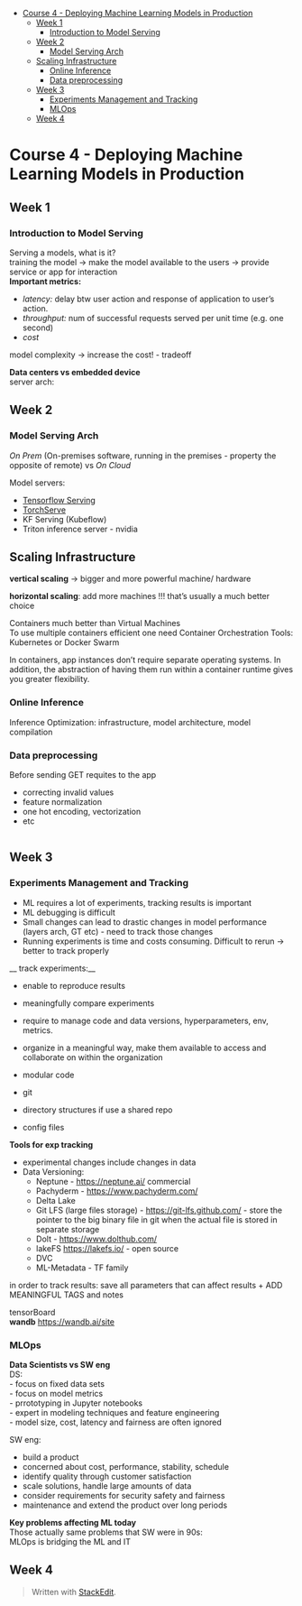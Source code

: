 <!DOCTYPE html>
<html>

<head>
  <meta charset="utf-8">
  <meta name="viewport" content="width=device-width, initial-scale=1.0">
  <title>4-Deploying ML Models in Prod</title>
  <link rel="stylesheet" href="https://stackedit.io/style.css" />
</head>

<body class="stackedit">
  <div class="stackedit__html"><p><div class="toc">
<ul>
<li><a href="#course-4---deploying-machine-learning-models-in-production">Course 4 - Deploying Machine Learning Models in Production</a>
<ul>
<li><a href="#week-1">Week 1</a>
<ul>
<li><a href="#introduction-to-model-serving">Introduction to Model Serving</a></li>
</ul>
</li>
<li><a href="#week-2">Week 2</a>
<ul>
<li><a href="#model-serving-arch">Model Serving Arch</a></li>
</ul>
</li>
<li><a href="#scaling-infrastructure">Scaling Infrastructure</a>
<ul>
<li><a href="#online-inference">Online Inference</a></li>
<li><a href="#data-preprocessing">Data preprocessing</a></li>
</ul>
</li>
<li><a href="#week-3">Week 3</a>
<ul>
<li><a href="#experiments-management-and-tracking">Experiments Management and Tracking</a></li>
<li><a href="#mlops">MLOps</a></li>
</ul>
</li>
<li><a href="#week-4">Week 4</a></li>
</ul>
</li>
</ul>
</div></p>
<h1 id="course-4---deploying-machine-learning-models-in-production">Course 4 - Deploying Machine Learning Models in Production</h1>
<h2 id="week-1">Week 1</h2>
<h3 id="introduction-to-model-serving">Introduction to Model Serving</h3>
<p>Serving a models, what is it?<br>
training the model -&gt; make the model available to the users -&gt; provide service or app for interaction<br>
<strong>Important metrics:</strong></p>
<ul>
<li><em>latency:</em> delay btw user action and response of application to user’s action.</li>
<li><em>throughput:</em> num of successful requests served per unit time (e.g. one second)</li>
<li><em>cost</em></li>
</ul>
<p>model complexity -&gt; increase the cost! - tradeoff</p>
<p><strong>Data centers vs embedded device</strong><br>
<img src="https://www.dropbox.com/s/vocc67k8unkznmb/c4w1_1.png?raw=1" alt=""><br>
server arch:<br>
<img src="https://www.dropbox.com/s/cxofajr110umuze/c4w1_2.png?raw=1" alt=""></p>
<h2 id="week-2">Week 2</h2>
<h3 id="model-serving-arch">Model Serving Arch</h3>
<p><em>On Prem</em> (On-premises software, running in the premises - property the opposite of remote) vs <em>On Cloud</em></p>
<p>Model servers:</p>
<ul>
<li><a href="https://www.tensorflow.org/tfx/serving/architecture">Tensorflow Serving</a></li>
<li><a href="https://github.com/pytorch/serve">TorchServe</a></li>
<li>KF Serving (Kubeflow)</li>
<li>Triton inference server - nvidia</li>
</ul>
<h2 id="scaling-infrastructure">Scaling Infrastructure</h2>
<p><strong>vertical scaling</strong> -&gt; bigger and more powerful machine/ hardware</p>
<p><strong>horizontal scaling</strong>: add more machines !!! that’s usually a much better choice</p>
<p><img src="https://www.dropbox.com/s/tisbm213aaqsyxc/c4w2_1.png?raw=1" alt=""><br>
Containers much better than Virtual Machines<br>
To use multiple containers efficient one need Container Orchestration Tools:<br>
Kubernetes or Docker Swarm</p>
<p>In containers, app instances don’t require separate operating systems. In addition, the abstraction of having them run within a container runtime gives you greater flexibility.</p>
<h3 id="online-inference">Online Inference</h3>
<p>Inference Optimization: infrastructure, model architecture,  model compilation</p>
<h3 id="data-preprocessing">Data preprocessing</h3>
<p>Before sending GET requites to the app</p>
<ul>
<li>correcting invalid values</li>
<li>feature normalization</li>
<li>one hot encoding, vectorization</li>
<li>etc</li>
</ul>
<p><img src="https://www.dropbox.com/s/57637r5uhp4ce9n/c4w2_2.png?raw=1" alt=""></p>
<h2 id="week-3">Week 3</h2>
<h3 id="experiments-management-and-tracking">Experiments Management and Tracking</h3>
<ul>
<li>ML requires a lot of experiments, tracking results is important</li>
<li>ML debugging is difficult</li>
<li>Small changes can lead to drastic changes in model performance (layers arch, GT etc) - need to track those changes</li>
<li>Running experiments is time and costs consuming. Difficult to rerun -&gt; better to track properly</li>
</ul>
<p>__ track experiments:__</p>
<ul>
<li>
<p>enable to reproduce results</p>
</li>
<li>
<p>meaningfully compare experiments</p>
</li>
<li>
<p>require to manage code and data versions, hyperparameters, env, metrics.</p>
</li>
<li>
<p>organize in a meaningful way, make them available to access and collaborate on within the organization</p>
</li>
<li>
<p>modular code</p>
</li>
<li>
<p>git</p>
</li>
<li>
<p>directory structures if use a shared repo</p>
</li>
<li>
<p>config files</p>
</li>
</ul>
<p><strong>Tools for exp tracking</strong></p>
<ul>
<li>experimental changes include changes in data</li>
<li>Data Versioning:
<ul>
<li>Neptune - <a href="https://neptune.ai/">https://neptune.ai/</a> commercial</li>
<li>Pachyderm - <a href="https://www.pachyderm.com/">https://www.pachyderm.com/</a></li>
<li>Delta Lake</li>
<li>Git LFS (large files storage) - <a href="https://git-lfs.github.com/">https://git-lfs.github.com/</a> - store the pointer to the big binary file in git when the actual file is stored in separate storage</li>
<li>Dolt - <a href="https://www.dolthub.com/">https://www.dolthub.com/</a></li>
<li>lakeFS <a href="https://lakefs.io/">https://lakefs.io/</a> - open source</li>
<li>DVC</li>
<li>ML-Metadata - TF family</li>
</ul>
</li>
</ul>
<p>in order to track results: save all parameters that can affect results + ADD MEANINGFUL TAGS and notes</p>
<p>tensorBoard<br>
<strong>wandb</strong> <a href="https://wandb.ai/site">https://wandb.ai/site</a></p>
<h3 id="mlops">MLOps</h3>
<p><strong>Data Scientists  vs SW eng</strong><br>
DS:<br>
- focus on fixed data sets<br>
- focus on model metrics<br>
- prrototyping in Jupyter notebooks<br>
- expert in modeling techniques and feature engineering<br>
- model size, cost, latency and fairness are often ignored</p>
<p>SW eng:</p>
<ul>
<li>build a product</li>
<li>concerned about cost, performance, stability, schedule</li>
<li>identify quality through customer satisfaction</li>
<li>scale solutions, handle large amounts of data</li>
<li>consider requirements for security safety and fairness</li>
<li>maintenance and extend the product over long periods</li>
</ul>
<p><strong>Key problems affecting ML today</strong><br>
Those actually same problems that SW were in 90s:<br>
<img src="https://www.dropbox.com/s/v2ahzflva58cyhp/c4w3_1.png?raw=1" alt=""><br>
MLOps is bridging the ML and IT<br>
<img src="https://www.dropbox.com/s/apaytpgzc302qk9/c4w3_2.png?raw=1" alt=""></p>
<h2 id="week-4">Week 4</h2>
<blockquote>
<p>Written with <a href="https://stackedit.io/">StackEdit</a>.</p>
</blockquote>
</div>
</body>

</html>

